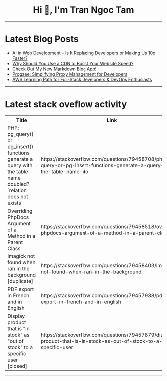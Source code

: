 <h1 align="center">Hi 👋, I'm Tran Ngoc Tam</h1>

---

# Latest Blog Posts 
<!-- BLOG-POST-LIST:START -->
- [AI in Web Development – Is It Replacing Developers or Making Us 10x Faster?](https://dev.to/bigya/ai-in-web-development-is-it-replacing-developers-or-making-us-10x-faster-4f3h)
- [Why Should You Use a CDN to Boost Your Website Speed?](https://dev.to/seyedahmaddv/why-should-you-use-a-cdn-to-boost-your-website-speed-2543)
- [Check Out My New Markdown Blog App!](https://dev.to/burakdev/check-out-my-new-markdown-blog-app-1e8c)
- [Progzee: Simplifying Proxy Management for Developers](https://dev.to/progzee/progzee-simplifying-proxy-management-for-developers-5b22)
- [AWS Learning Path for Full-Stack Developers &amp; DevOps Enthusiasts](https://dev.to/harshm03/aws-learning-path-for-full-stack-developers-devops-enthusiasts-58jd)
<!-- BLOG-POST-LIST:END -->

---

# Latest stack oveflow activity
<table>
  <tr><th>Title</th><th>Link</th></tr>
  <!-- STACKOVERFLOW:START --><tr><td>PHP: pg_query&lpar;&rpar; or pg_insert&lpar;&rpar; functions generate a query with the table name doubled? `relation does not exists`</td><td>https://stackoverflow.com/questions/79458708/php-pg-query-or-pg-insert-functions-generate-a-query-with-the-table-name-do</td></tr><tr><td>Overriding PhpDocs Argument of a Method in a Parent Class</td><td>https://stackoverflow.com/questions/79458518/overriding-phpdocs-argument-of-a-method-in-a-parent-class</td></tr><tr><td>Imagick not found when ran in the background [duplicate]</td><td>https://stackoverflow.com/questions/79458403/imagick-not-found-when-ran-in-the-background</td></tr><tr><td>PDF export in French and in English</td><td>https://stackoverflow.com/questions/79457938/pdf-export-in-french-and-in-english</td></tr><tr><td>Display product that is &quot;in stock&quot; as &quot;out of stock&quot; to a specific user [closed]</td><td>https://stackoverflow.com/questions/79457879/display-product-that-is-in-stock-as-out-of-stock-to-a-specific-user</td></tr><!-- STACKOVERFLOW:END -->
</table>

---


